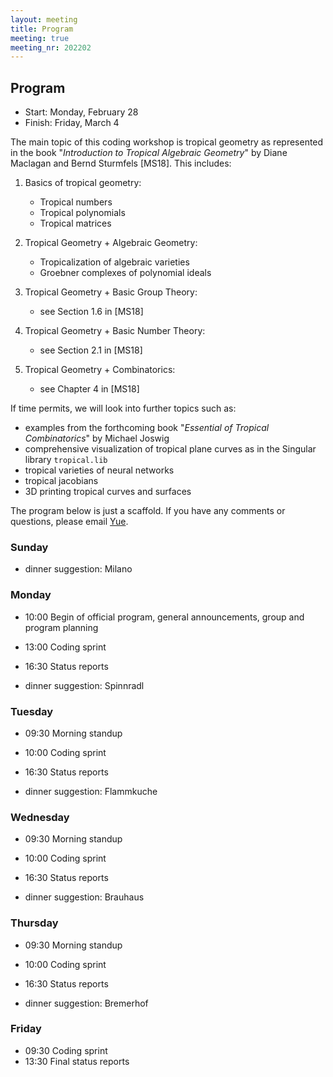 ```yaml
---
layout: meeting
title: Program
meeting: true
meeting_nr: 202202
---
```



## Program
* Start: Monday, February 28
* Finish: Friday, March 4


The main topic of this coding workshop is tropical geometry as represented in the book "*Introduction to Tropical Algebraic Geometry*" by Diane Maclagan and Bernd Sturmfels [MS18]. This includes:

1. Basics of tropical geometry:
   - Tropical numbers
   - Tropical polynomials
   - Tropical matrices

2. Tropical Geometry + Algebraic Geometry:
   - Tropicalization of algebraic varieties
   - Groebner complexes of polynomial ideals

3. Tropical Geometry + Basic Group Theory:
   - see Section 1.6 in [MS18]

4. Tropical Geometry + Basic Number Theory:
   - see Section 2.1 in [MS18]

5. Tropical Geometry + Combinatorics:
   - see Chapter 4 in [MS18]


If time permits, we will look into further topics such as:
   - examples from the forthcoming book "*Essential of Tropical Combinatorics*" by Michael Joswig
   - comprehensive visualization of tropical plane curves as in the Singular library `tropical.lib`
   - tropical varieties of neural networks
   - tropical jacobians
   - 3D printing tropical curves and surfaces



The program below is just a scaffold. If you have any comments or questions, please email [Yue](mailto:yue.ren2@durham.ac.uk).



### Sunday

- dinner suggestion: Milano

### Monday

- 10:00 Begin of official program, general announcements, group and program planning
- 13:00 Coding sprint
- 16:30 Status reports

- dinner suggestion: Spinnradl

### Tuesday

- 09:30 Morning standup
- 10:00 Coding sprint
- 16:30 Status reports

- dinner suggestion: Flammkuche

### Wednesday

- 09:30 Morning standup
- 10:00 Coding sprint
- 16:30 Status reports

- dinner suggestion: Brauhaus

### Thursday

- 09:30 Morning standup
- 10:00 Coding sprint
- 16:30 Status reports

- dinner suggestion: Bremerhof

### Friday

* 09:30 Coding sprint
* 13:30 Final status reports